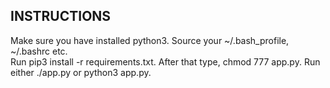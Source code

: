 ## INSTRUCTIONS

Make sure you have installed python3.  Source your ~/.bash_profile, ~/.bashrc etc. <br>
Run pip3 install -r requirements.txt.  After that type, chmod 777 app.py.  Run either ./app.py or python3 app.py.